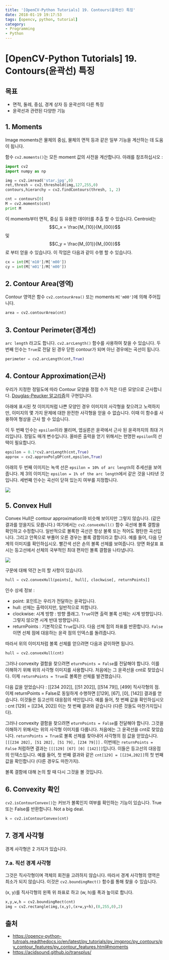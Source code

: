 ```yaml
---
title: '[OpenCV-Python Tutorials] 19. Contours(윤곽선) 특징'
date: 2018-01-19 19:17:53
tags: [opencv, python, tutorial]
category:
- Programming
- Python
---
```


# [OpenCV-Python Tutorials] 19. Contours(윤곽선) 특징

## 목표

- 면적, 둘레, 중심, 경계 상자 등 윤곽선의 다른 특징
- 윤곽선과 관련된 다양한 기능

## 1. Moments

Image moments은 물체의 중심, 물체의 면적 등과 같은 일부 기능을 계산하는 데 도움이 됩니다.

함수 `cv2.moments()`는 모든 moment 값의 사전을 계산합니다. 아래를 참조하십시오 :

```python
import cv2
import numpy as np

img = cv2.imread('star.jpg',0)
ret,thresh = cv2.threshold(img,127,255,0)
contours,hierarchy = cv2.findContours(thresh, 1, 2)

cnt = contours[0]
M = cv2.moments(cnt)
print M
```

이 moments부터 면적, 중심 등 유용한 데이터를 추출 할 수 있습니다. Centroid는 $$C_x = \frac{M_{10}}{M_{00}}$$ 및 $$C_y = \frac{M_{01}}{M_{00}}$$ 로 부터 얻을 수 있습니다. 이 작업은 다음과 같이 수행 할 수 있습니다.

```python
cx = int(M['m10']/M['m00'])
cy = int(M['m01']/M['m00'])
```

## 2. Contour Area(영역)

Contour 영역은 함수 `cv2.contourArea()` 또는 moments `M['m00']`에 의해 주어집니다.

```python
area = cv2.contourArea(cnt)
```

## 3. Contour Perimeter(경계선)

`arc length` 라고도 합니다. `cv2.arcLength()` 함수를 사용하여 찾을 수 있습니다. 두 번째 인수는 `True`로 전달 된 경우 닫힌 contour가 되며 아닌 경우에는 곡선이 됩니다. 

```python
perimeter = cv2.arcLength(cnt,True)
```

## 4. Contour Approximation(근사)

우리가 지정한 정밀도에 따라 Contour 모양을 정점 수가 적은 다른 모양으로 근사합니다. [Douglas-Peucker 알고리즘](https://en.wikipedia.org/wiki/Ramer-Douglas-Peucker_algorithm)의 구현입니다. 

아래에 표시된 첫 이미지처럼 나쁜 모양인 경우 이미지의 사각형을 찾으려고 노력하지만, 이미지의 몇 가지 문제에 대한 완전한 사각형을 얻을 수 없습니다. 이때 이 함수를 사용하여 형상을 근사 할 수 있습니다. 

이 두 번째 인수는 `epsilon`이라 불리며, 엡실론은 윤곽에서 근사 된 윤곽까지의 최대 거리입니다. 정밀도 매개 변수입니다. 올바른 출력을 얻기 위해서는 현명한 `epsilon`의 선택이 필요합니다.

```python
epsilon = 0.1*cv2.arcLength(cnt,True)
approx = cv2.approxPolyDP(cnt,epsilon,True)
```

아래의 두 번째 이미지는 녹색 선은 `epsilon = 10% of arc length`의 추세선을 보여줍니다. 제 3의 이미지는 `epsilon = 1% of the arc length`에서 같은 것을 나타낸 것입니다. 세번째 인수는 곡선이 닫혀 있는지 여부를 지정합니다.

![](https://opencv-python-tutroals.readthedocs.io/en/latest/_images/approx.jpg)

## 5. Convex Hull

Convex Hull은 contour approximation와 비슷해 보이지만 그렇지 않습니다. (같은 결과를 얻을지도 모릅니다.) 여기에서는 `cv2.convexHull()` 함수 곡선에 볼록 결함을 확인하고 수정합니다. 일반적으로 볼록한 곡선은 항상 불룩 또는 적어도 평탄한 곡선입니다. 그리고 안쪽으로 부풀어 오른 경우는 볼록 결함이라고 합니다. 예를 들어, 다음 단계의 이미지를 확인하십시오. 빨간색 선은 손의 볼록 선체를 보여줍니다. 양면 화살표 표시는 등고선에서 선체의 국부적인 최대 편차인 볼록 결함을 나타냅니다.

![](https://opencv-python-tutroals.readthedocs.io/en/latest/_images/convexitydefects.jpg)

구문에 대해 약간 논의 할 사항이 있습니다.

```python
hull = cv2.convexHull(points[, hull[, clockwise[, returnPoints]]
```

인수 상세 정보 :

- point: 포인트는 우리가 전달하는 윤곽입니다.
- hull: 선체는 출력이지만, 일반적으로 피합니다.
- clockwise: 시계 방향 : 방향 플래그. `True`이면 출력 볼록 선체는 시계 방향입니다. 그렇지 않으면 시계 반대 방향입니다.
- returnPoints : 기본적으로 `True`입니다. 다음 선체 점의 좌표를 반환합니다. `False`이면 선체 점에 대응하는 윤곽 점의 인덱스를 돌려줍니다.
 
따라서 위의 이미지처럼 볼록 선체를 얻으려면 다음과 같이하면 됩니다.

```python
hull = cv2.convexHull(cnt)
```

그러나 convexity 결함을 찾으려면 `eturnPoints = False`를 전달해야 합니다. 이를 이해하기 위해 위의 사각형 이미지를 사용합니다. 처음에는 그 윤곽선을 cnt로 찾았습니다. 이제 `returnPoints = True`로 볼록한 선체를 발견했습니다. 

다음 값을 얻었습니다 : [[234 202]], [[51 202]], [[514 79]], [499] 직사각형의 점. 이제 returnPoints = False로 동일하게 수행하면 [[129], [67], [0], [142]] 결과를 얻습니다. 이것들은 등고선의 대응점의 색인입니다. 예를 들어, 첫 번째 값을 확인하십시오 : cnt [129] = [[234, 202]] 이는 첫 번째 결과와 같습니다 (다른 것들도 마찬가지입니다).

그러나 convexity 결함을 찾으려면 `eturnPoints = False`를 전달해야 합니다. 그것을 이해하기 위해서는 위의 사각형 이미지를 다룹니다. 처음에는 그 윤곽선을 cnt로 찾았습니다. `returnPoints = True`로 볼록 선체를 찾아내어 사각형의 점 값을 얻었습니다. `[[[234 202], [51 202], [51 79], [234 79]]]` . 이번에는 `returnPoints = False` 처럼하면 결과는 `[[[129] [67] [0] [142]]]`입니다. 이들은 등고선의 대응점의 인덱스입니다. 예를 들어, 첫 번째 결과와 같은 `cnt[129] = [[234,202]]`의 첫 번째 값을 확인합니다 (다른 경우도 마찬가지).

볼록 결함에 대해 논의 할 때 다시 그것을 볼 것입니다.

## 6. Convexity 확인

`cv2.isContourConvex()`는 커브가 볼록인지 여부를 확인하는 기능이 있습니다. True 또는 False를 반환합니다. Not a big deal.

```python
k = cv2.isContourConvex(cnt)
```

## 7. 경계 사각형

경계 사각형은 2 가지가 있습니다.

### 7.a. 직선 경계 사각형

그것은 직사각형이며 객체의 회전을 고려하지 않습니다. 따라서 경계 사각형의 영역은 최소가 되지 않습니다. 이것은 `cv2.boundingRect()` 함수를 통해 찾을 수 있습니다. 

(x, y)를 직사각형의 왼쪽 위 좌표로 하고 (w, h)를 폭과 높이로 합니다.

```python
x,y,w,h = cv2.boundingRect(cnt)
img = cv2.rectangle(img,(x,y),(x+w,y+h),(0,255,0),2)
```


## 출처

- https://opencv-python-tutroals.readthedocs.io/en/latest/py_tutorials/py_imgproc/py_contours/py_contour_features/py_contour_features.html#moments
- https://acidsound.github.io/transplus/


<script src="https://gist.github.com/jacegem/60ce233cf6adaa7a385233e1f164ed13.js"></script>









